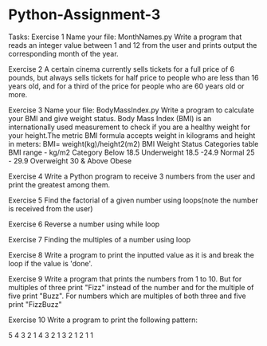 # Python-Assignment-3
Tasks:
Exercise 1
Name your file: MonthNames.py
Write a program that reads an integer value between 1 and 12 from the user and prints output the corresponding month of the year.


Exercise 2
A certain cinema currently sells tickets for a full price of 6 pounds, but always sells tickets for half price to people who are less than 16 years old, and for a third of the price for people who are 60 years old or more.


Exercise 3
Name your file: BodyMassIndex.py
Write a program to calculate your BMI and give weight status. Body Mass Index (BMI) is an internationally used measurement to check if you are a healthy weight for your height.The metric BMI formula accepts weight in kilograms and height in meters:
BMI= weight(kg)/height2(m2)
BMI Weight Status Categories table
BMI range - kg/m2   Category
Below 18.5                    Underweight
18.5 -24.9         Normal
25 - 29.9          Overweight
30 & Above     Obese


Exercise 4
Write a Python program to receive 3 numbers from the user and print the greatest among them.


Exercise 5
Find the factorial of a given number using loops(note the number is received from the user)


Exercise 6
Reverse a number using while loop

Exercise 7
Finding the multiples of a number using loop

Exercise 8
Write a program to print the inputted value as it is and break the loop if the value is 'done'.


Exercise 9
Write a program that prints the numbers from 1 to 10. But for multiples of three print "Fizz" instead of the number and for the multiple of five print "Buzz". For numbers which are multiples of both three and five print "FizzBuzz"


Exercise 10
Write a program to print the following pattern:

5 4 3 2 1
4 3 2 1
3 2 1
2 1
1


